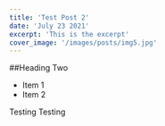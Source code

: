 ```yaml
---
title: 'Test Post 2'
date: 'July 23 2021'
excerpt: 'This is the excerpt'
cover_image: '/images/posts/img5.jpg'
---
```


##Heading Two

* Item 1
* Item 2

Testing Testing